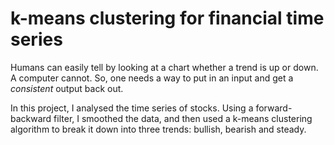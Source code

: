 # k-means clustering for financial time series

Humans can easily tell by looking at a chart whether a trend is up or down. A computer cannot.
So, one needs a way to put in an input and get a *consistent* output back out.

In this project, I analysed the time series of stocks. Using a forward-backward filter, I smoothed the data, and then used a k-means clustering algorithm to break it down into three trends: bullish, bearish and steady.
